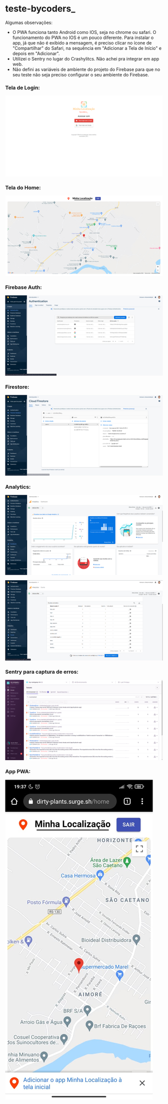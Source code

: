 # teste-bycoders_

Algumas observações:

* O PWA funciona tanto Android como IOS, seja no chrome ou safari. O funcionamento do PWA no IOS é um pouco diferente. Para instalar o app, já que não é exibido a mensagem, é preciso clicar no ícone de "Compartilhar" do Safari, na sequência em "Adicionar a Tela de Início" e depois em "Adicionar".
* Utilizei o Sentry no lugar do Crashylitcs. Não achei pra integrar em app web.
* Não defini as variáveis de ambiente do projeto do Firebase para que no seu teste não seja preciso configurar o seu ambiente do Firebase.

### Tela de Login:
![](github/singUp.png)

### Tela do Home:
![](github/home.png)

### Firebase Auth:
![](github/authentication.png)

### Firestore:
![](github/firestore.png)

### Analytics:
![](github/analytics.png)

![](github/analytics-2.png)

### Sentry para captura de erros:
![](github/sentry-errors.png)

### App PWA:
![](github/pwa.jpeg)
